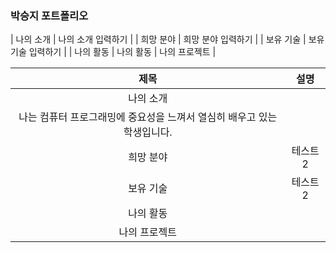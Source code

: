 ### 박승지 포트폴리오

| 나의 소개 | 나의 소개 입력하기 |
| 희망 분야 | 희망 분야 입력하기 |
| 보유 기술 | 보유 기술 입력하기 |
| 나의 활동 | 나의 활동
| 나의 프로젝트 |

|제목|설명|
|:---:|:---:|
| 나의 소개 | 
나는 컴퓨터 프로그래밍에 중요성을 느껴서 열심히 배우고 있는 학생입니다. |
| 희망 분야 |테스트2|
| 보유 기술 |테스트2|
| 나의 활동 |
| 나의 프로젝트 |


<!--
**Seungji3/seungji3** is a ✨ _special_ ✨ repository because its `README.md` (this file) appears on your GitHub profile.

Here are some ideas to get you started:

- 🔭 I’m currently working on ...
- 🌱 I’m currently learning ...
- 👯 I’m looking to collaborate on ...
- 🤔 I’m looking for help with ...
- 💬 Ask me about ...
- 📫 How to reach me: ...
- 😄 Pronouns: ...
- ⚡ Fun fact: ...
-->
